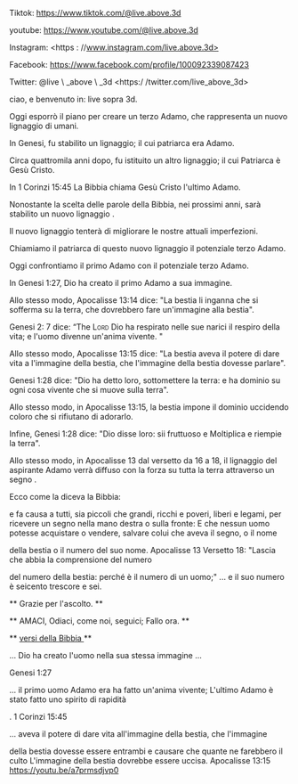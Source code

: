 Tiktok: <https://www.tiktok.com/@live.above.3d>

youtube: <https://www.youtube.com/@live.above.3d>

Instagram: <https : //www.instagram.com/live.above.3d>

Facebook: <https://www.facebook.com/profile/100092339087423>

Twitter: @live \ _above \ _3d <https:/ /twitter.com/live_above_3d>

ciao, e benvenuto in: live sopra 3d.

Oggi esporrò il piano per creare un terzo Adamo, che rappresenta un nuovo lignaggio
di umani.

In Genesi, fu stabilito un lignaggio; il cui patriarca era Adamo.

Circa quattromila anni dopo, fu istituito un altro lignaggio; il cui
Patriarca è Gesù Cristo.

In 1 Corinzi 15:45 La Bibbia chiama Gesù Cristo l'ultimo Adamo.

Nonostante la scelta delle parole della Bibbia, nei prossimi anni, sarà stabilito un nuovo lignaggio
.

Il nuovo lignaggio tenterà di migliorare le nostre attuali imperfezioni.

Chiamiamo il patriarca di questo nuovo lignaggio il potenziale terzo Adamo.

Oggi confrontiamo il primo Adamo con il potenziale terzo Adamo.

In Genesi 1:27, Dio ha creato il primo Adamo a sua immagine.

Allo stesso modo, Apocalisse 13:14 dice: "La bestia li inganna che si sofferma su
la terra, che dovrebbero fare un'immagine alla bestia".

Genesi 2: 7 dice: “The <Span Class =" SmallCaps "> Lord </span> Dio ha respirato
nelle sue narici il respiro della vita; e l'uomo divenne un'anima vivente. "

Allo stesso modo, Apocalisse 13:15 dice: "La bestia aveva il potere di dare vita a
l'immagine della bestia, che l'immagine della bestia dovesse parlare".

Genesi 1:28 dice: "Dio ha detto loro, sottomettere la terra: e ha
dominio su ogni cosa vivente che si muove sulla terra".

Allo stesso modo, in Apocalisse 13:15, la bestia impone il dominio uccidendo
coloro che si rifiutano di adorarlo.

Infine, Genesi 1:28 dice: "Dio disse loro: sii fruttuoso e
Moltiplica e riempie la terra".

Allo stesso modo, in Apocalisse 13 dal versetto da 16 a 18, il lignaggio del
aspirante Adamo verrà diffuso con la forza su tutta la terra attraverso un segno
.

Ecco come la diceva la Bibbia:

e fa causa a tutti, sia piccoli che grandi, ricchi e poveri, liberi e legami,
per ricevere un segno nella mano destra o sulla fronte:   E che nessun uomo potesse acquistare o vendere, salvare colui che aveva il segno, o il nome

della bestia o il numero del suo nome.
Apocalisse 13 Versetto 18: "Lascia che abbia la comprensione del numero

del numero della bestia: perché è il numero di un uomo;"
... e il suo numero è seicento trescore e sei.

** Grazie per l'ascolto. **

** AMACI, Odiaci, come noi, seguici; Fallo ora. **

** <u> versi della Bibbia </u> **

... Dio ha creato l'uomo nella sua stessa immagine ...

Genesi 1:27

... il primo uomo Adamo era ha fatto un'anima vivente; L'ultimo Adamo è stato fatto uno spirito di rapidità

.
1 Corinzi 15:45

... aveva il potere di dare vita all'immagine della bestia, che l'immagine

della bestia dovesse essere entrambi e causare che quante ne farebbero il culto L'immagine della bestia dovrebbe essere uccisa.
Apocalisse 13:15
<https://youtu.be/a7prmsdjvp0>

